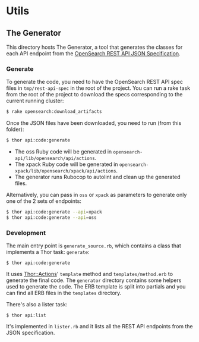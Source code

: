 # Utils

## The Generator

This directory hosts The Generator, a tool that generates the classes for each API endpoint from the [OpenSearch REST API JSON Specification](https://github.com/opensearch-project/opensearch/tree/main/rest-api-spec).

### Generate

To generate the code, you need to have the OpenSearch REST API spec files in `tmp/rest-api-spec` in the root of the project. You can run a rake task from the root of the project to download the specs corresponding to the current running cluster:
```bash
$ rake opensearch:download_artifacts
```

Once the JSON files have been downloaded, you need to run (from this folder):
```bash
$ thor api:code:generate
```

- The oss Ruby code will be generated in `opensearch-api/lib/opensearch/api/actions`.  
- The xpack Ruby code will be generated in `opensearch-xpack/lib/opensearch/xpack/api/actions`.
- The generator runs Rubocop to autolint and clean up the generated files.

Alternatively, you can pass in `oss` or `xpack` as parameters to generate only one of the 2 sets of endpoints:

```bash
$ thor api:code:generate --api=xpack
$ thor api:code:generate --api=oss
```

### Development

The main entry point is `generate_source.rb`, which contains a class that implements a Thor task: `generate`:

```
$ thor api:code:generate
```

It uses [Thor::Actions](https://github.com/erikhuda/thor/wiki/Actions)' `template` method and `templates/method.erb` to generate the final code. The `generator` directory contains some helpers used to generate the code. The ERB template is split into partials and you can find all ERB files in the `templates` directory.

There's also a lister task:

```
$ thor api:list
```

It's implemented in `lister.rb` and it lists all the REST API endpoints from the JSON specification.
